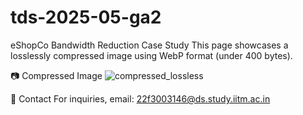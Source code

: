 # tds-2025-05-ga2
eShopCo Bandwidth Reduction Case Study
This page showcases a losslessly compressed image using WebP format (under 400 bytes).

📷 Compressed Image
![compressed_lossless](https://github.com/user-attachments/assets/10bfcd6d-f8a0-4acd-9eed-9e788fa192e3)

📧 Contact
For inquiries, email: 22f3003146@ds.study.iitm.ac.in
